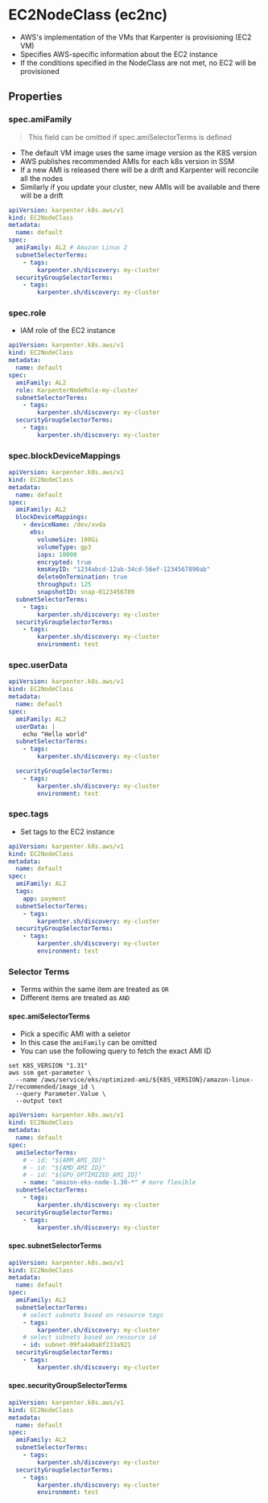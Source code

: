 # EC2NodeClass (ec2nc)

- AWS's implementation of the VMs that Karpenter is provisioning (EC2 VM)
- Specifies AWS-specific information about the EC2 instance
- If the conditions specified in the NodeClass are not met, no EC2 will be provisioned

## Properties

### spec.amiFamily

> This field can be omitted if spec.amiSelectorTerms is defined

- The default VM image uses the same image version as the K8S version
- AWS publishes recommended AMIs for each k8s version in SSM
- If a new AMI is released there will be a drift and Karpenter will reconcile all the nodes
- Similarly if you update your cluster, new AMIs will be available and there will be a drift

```yaml
apiVersion: karpenter.k8s.aws/v1
kind: EC2NodeClass
metadata:
  name: default
spec:
  amiFamily: AL2 # Amazon Linux 2
  subnetSelectorTerms:
    - tags:
        karpenter.sh/discovery: my-cluster
  securityGroupSelectorTerms:
    - tags:
        karpenter.sh/discovery: my-cluster
```

### spec.role

- IAM role of the EC2 instance

```yaml
apiVersion: karpenter.k8s.aws/v1
kind: EC2NodeClass
metadata:
  name: default
spec:
  amiFamily: AL2
  role: KarpenterNodeRole-my-cluster
  subnetSelectorTerms:
    - tags:
        karpenter.sh/discovery: my-cluster
  securityGroupSelectorTerms:
    - tags:
        karpenter.sh/discovery: my-cluster
```

### spec.blockDeviceMappings

```yaml
apiVersion: karpenter.k8s.aws/v1
kind: EC2NodeClass
metadata:
  name: default
spec:
  amiFamily: AL2
  blockDeviceMappings:
    - deviceName: /dev/xvda
      ebs:
        volumeSize: 100Gi
        volumeType: gp3
        iops: 10000
        encrypted: true
        kmsKeyID: "1234abcd-12ab-34cd-56ef-1234567890ab"
        deleteOnTermination: true
        throughput: 125
        snapshotID: snap-0123456789
  subnetSelectorTerms:
    - tags:
        karpenter.sh/discovery: my-cluster
  securityGroupSelectorTerms:
    - tags:
        karpenter.sh/discovery: my-cluster
        environment: test
```

### spec.userData

```yaml
apiVersion: karpenter.k8s.aws/v1
kind: EC2NodeClass
metadata:
  name: default
spec:
  amiFamily: AL2
  userData: |
    echo "Hello world"
  subnetSelectorTerms:
    - tags:
        karpenter.sh/discovery: my-cluster

  securityGroupSelectorTerms:
    - tags:
        karpenter.sh/discovery: my-cluster
        environment: test
```

### spec.tags

- Set tags to the EC2 instance

```yaml
apiVersion: karpenter.k8s.aws/v1
kind: EC2NodeClass
metadata:
  name: default
spec:
  amiFamily: AL2
  tags:
    app: payment
  subnetSelectorTerms:
    - tags:
        karpenter.sh/discovery: my-cluster
  securityGroupSelectorTerms:
    - tags:
        karpenter.sh/discovery: my-cluster
        environment: test
```

### Selector Terms

- Terms within the same item are treated as `OR`
- Different items are treated as `AND`

#### spec.amiSelectorTerms

- Pick a specific AMI with a seletor
- In this case the `amiFamily` can be omitted
- You can use the following query to fetch the exact AMI ID

```shell
set K8S_VERSION "1.31"
aws ssm get-parameter \
  --name /aws/service/eks/optimized-ami/${K8S_VERSION}/amazon-linux-2/recommended/image_id \
  --query Parameter.Value \
  --output text
```

```yaml
apiVersion: karpenter.k8s.aws/v1
kind: EC2NodeClass
metadata:
  name: default
spec:
  amiSelectorTerms:
    # - id: "${ARM_AMI_ID}"
    # - id: "${AMD_AMI_ID}"
    # - id: "${GPU_OPTIMIZED_AMI_ID}"
    - name: "amazon-eks-node-1.30-*" # more flexible
  subnetSelectorTerms:
    - tags:
        karpenter.sh/discovery: my-cluster
  securityGroupSelectorTerms:
    - tags:
        karpenter.sh/discovery: my-cluster
```

#### spec.subnetSelectorTerms

```yaml
apiVersion: karpenter.k8s.aws/v1
kind: EC2NodeClass
metadata:
  name: default
spec:
  amiFamily: AL2
  subnetSelectorTerms:
    # select subnets based on resource tags
    - tags:
        karpenter.sh/discovery: my-cluster
    # select subnets based on resource id
    - id: subnet-09fa4a0a8f233a921
  securityGroupSelectorTerms:
    - tags:
        karpenter.sh/discovery: my-cluster
```

#### spec.securityGroupSelectorTerms

```yaml
apiVersion: karpenter.k8s.aws/v1
kind: EC2NodeClass
metadata:
  name: default
spec:
  amiFamily: AL2
  subnetSelectorTerms:
    - tags:
        karpenter.sh/discovery: my-cluster
  securityGroupSelectorTerms:
    - tags:
        karpenter.sh/discovery: my-cluster
        environment: test
```
